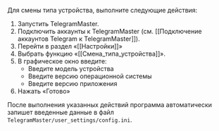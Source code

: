 Для смены типа устройства, выполните следующие действия:

1. Запустить TelegramMaster.
2. Подключить аккаунты к TelegramMaster (см. [[Подключение аккаунтов Telegram к TelegramMaster]]).
3. Перейти в раздел «[[Настройки]]»
4. Выбрать функцию «[[Смена_типа_устройства]]».
5. В графическое окно введите:
	- Введите модель устройства
	- Введите версию операционной системы
	- Введите версию приложения
6. Нажать «Готово»

После выполнения указанных действий программа автоматически запишет введенные данные в файл `TelegramMaster/user_settings/config.ini`.
